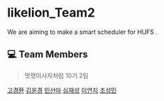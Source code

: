 # likelion_Team2
We are aiming to make a smart scheduler for HUFS .

## :computer: Team Members

> 멋쟁이사자처럼 10기 2팀

[고경환](https://github.com/kyunghwan1207)
[김윤경](https://github.com/kyunghwan1207)
[민선아](https://github.com/hotsun1508)
[심재성](https://github.com/kyunghwan1207)
[이연지](https://github.com/kyunghwan1207)
[조성민](https://github.com/kyunghwan1207)

